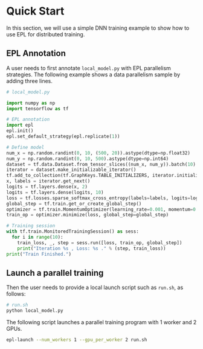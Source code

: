 # Quick Start

In this section, we will use a simple DNN training example to show
how to use EPL for distributed training.

## EPL Annotation

A user needs to first annotate `local_model.py` with EPL parallelism
strategies. The following example shows a data parallelism sample by adding
three lines.


```python
# local_model.py

import numpy as np
import tensorflow as tf

# EPL annotation
import epl
epl.init()
epl.set_default_strategy(epl.replicate(1))

# Define model
num_x = np.random.randint(0, 10, (500, 20)).astype(dtype=np.float32)
num_y = np.random.randint(0, 10, 500).astype(dtype=np.int64)
dataset = tf.data.Dataset.from_tensor_slices((num_x, num_y)).batch(10).repeat(1)
iterator = dataset.make_initializable_iterator()
tf.add_to_collection(tf.GraphKeys.TABLE_INITIALIZERS, iterator.initializer)
x, labels = iterator.get_next()
logits = tf.layers.dense(x, 2)
logits = tf.layers.dense(logits, 10)
loss = tf.losses.sparse_softmax_cross_entropy(labels=labels, logits=logits)
global_step = tf.train.get_or_create_global_step()
optimizer = tf.train.MomentumOptimizer(learning_rate=0.001, momentum=0.9)
train_op = optimizer.minimize(loss, global_step=global_step)

# Training session
with tf.train.MonitoredTrainingSession() as sess:
  for i in range(10):
    train_loss, _, step = sess.run([loss, train_op, global_step])
    print("Iteration %s , Loss: %s ." % (step, train_loss))
print("Train Finished.")
```


## Launch a parallel training

Then the user needs to provide a local launch script such as `run.sh`, as follows:

```bash
# run.sh
python local_model.py
```
The following script launches a parallel training program with 1 worker and 2 GPUs.

```bash
epl-launch --num_workers 1 --gpu_per_worker 2 run.sh
```
